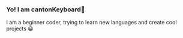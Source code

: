 ### Yo! I am cantonKeyboard👋

I am a beginner coder, trying to learn new languages and create cool projects 😀
